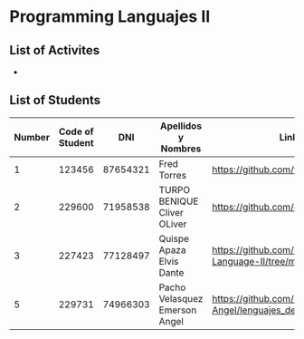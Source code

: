 # Programming Languajes II 

## List of Activites
- 
## List of Students
| Number | Code of Student | DNI | Apellidos y Nombres | Link Github|
| ------- | ------- | ------- | ------- | ------- |
| 1      | 123456   | 87654321 | Fred Torres |  https://github.com/frdtorres/Teaching2024 |
| 2      | 229600   | 71958538 | TURPO BENIQUE Cliver OLiver |  https://github.com/oliverturpo/lenguajes |
| 3      | 227423   | 77128497 | Quispe Apaza Elvis Dante |  https://github.com/Lucc4z/Programming-Language-II/tree/main/Python |
| 5      | 229731   | 74966303 | Pacho Velasquez Emerson Angel |  https://github.com/Emerson-Angel/lenguajes_de_programacion_ii |
